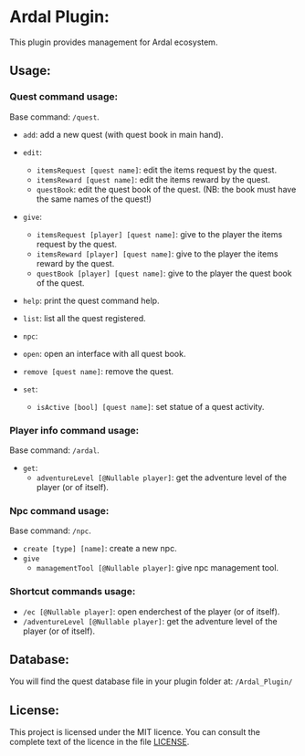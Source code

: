 # Ardal Plugin:

This plugin provides management for Ardal ecosystem.

## Usage:

### Quest command usage:
Base command: `/quest`.

- `add`: add a new quest (with quest book in main hand).
- `edit`:
  - `itemsRequest [quest name]`: edit the items request by the quest.
  - `itemsReward [quest name]`: edit the items reward by the quest.
  - `questBook`: edit the quest book of the quest. (NB: the book must have the same names of the quest!)
- `give`:
  - `itemsRequest [player] [quest name]`: give to the player the items request by the quest.
  - `itemsReward [player] [quest name]`: give to the player the items reward by the quest.
  - `questBook [player] [quest name]`: give to the player the quest book of the quest.
- `help`: print the quest command help.
- `list`: list all the quest registered.
- `npc`:
  
- `open`: open an interface with all quest book.
- `remove [quest name]`: remove the quest.
- `set`:
  - `isActive [bool] [quest name]`: set statue of a quest activity.


### Player info command usage:
Base command: `/ardal`.

- `get`:
  - `adventureLevel [@Nullable player]`: get the adventure level of the player (or of itself).


### Npc command usage:
Base command: `/npc`.
- `create [type] [name]`: create a new npc.
- `give`
  - `managementTool [@Nullable player]`: give npc management tool.


### Shortcut commands usage:
- `/ec [@Nullable player]`: open enderchest of the player (or of itself).
- `/adventureLevel [@Nullable player]`: get the adventure level of the player (or of itself).


## Database:

You will find the quest database file in your plugin folder at: `/Ardal_Plugin/`

## License:

This project is licensed under the MIT licence. You can consult the complete text of the licence in the file [LICENSE](LICENSE).
